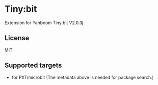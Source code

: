 # Tiny:bit

Extension for Yahboom Tiny:bit V2.0.3j

## License

MIT

## Supported targets

* for PXT/microbit
(The metadata above is needed for package search.)
